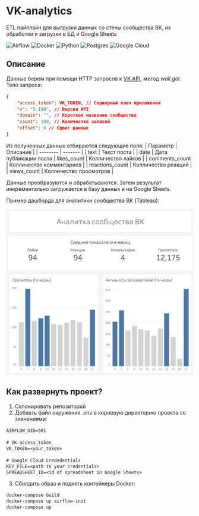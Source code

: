 # VK-analytics
ETL пайплайн для выгрузки данных со стены сообщества ВК, их обработки и загрузки в БД и Google Sheets

![Airflow](https://img.shields.io/badge/Apache%20Airflow-017CEE?style=for-the-badge&logo=Apache%20Airflow&logoColor=white) ![Docker](https://img.shields.io/badge/docker-%230db7ed.svg?style=for-the-badge&logo=docker&logoColor=white) ![Python](https://img.shields.io/badge/python-3670A0?style=for-the-badge&logo=python&logoColor=ffdd54) ![Postgres](https://img.shields.io/badge/postgres-%23316192.svg?style=for-the-badge&logo=postgresql&logoColor=white) ![Google Cloud](https://img.shields.io/badge/GoogleCloud-%234285F4.svg?style=for-the-badge&logo=google-cloud&logoColor=white)

## Описание
Данные берем при помощи HTTP запросов к <a href="https://dev.vk.com/ru/reference" target="blank">VK API</a>, метод <i>wall.get</i>. Тело запроса:
```json
{
    "access_token": VK_TOKEN, // Серверный ключ приложения
    "v": "5.199", // Версия API
    "domain": "", // Короткое название сообщества
    "count": 100, // Количестко записей
    "offset": 0 // Сдвиг данных
}
```
Из полученных данных отбираются следующие поля:
| Параметр    | Описание |
| -------- | ------- |
| text | Текст поста |
| date | Дата публикации поста
| likes_count | Колличество лайков |
| comments_count | Колличество комментариев |
| reactions_count | Колличество реакций |
| views_count | Колличество просмотров |

Данные преобразуются и обрабатываются. Затем результат инкрементально загружается в базу данных и на Google Sheets.

Пример дашборда для аналитики сообщества ВК (Tableau):

![Dashboard](./dashboard.png)

## Как развернуть проект?
1) Склонировать репозиторий
2) Добавть файл окружения .env в корневую директорию проекта со значениями:
```
AIRFLOW_UID=501 

# VK access_token
VK_TOKEN=<your_token>

# Google Cloud Crededentials
KEY_FILE=<path to your credentials>
SPREADSHEET_ID=<id of spreadsheet in Google Sheets>
```
3) Сбилдить образ и поднять контейнеры Docker:
```
docker-compose build
docker-compose up airflow-init
docker-compose up
```